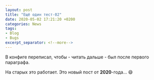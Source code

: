 ```yaml
---
layout: post  
title: "Ещё один тест-02"  
date: 2020-05-02 17:21:20 +0200
categories: News
tags: 
- Blog
- Bugs
excerpt_separator: <!--more-->
---
```


В конфиге переписал, чтобы - читать дальше - был после первого параграфа.  
<!--more-->
На старых это работает.
Это новый пост от **2020**-года... :smile:

